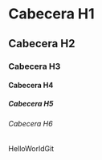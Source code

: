 # Cabecera H1
## Cabecera H2
### Cabecera H3
#### Cabecera H4
##### Cabecera H5
###### Cabecera H6

HelloWorldGit 
